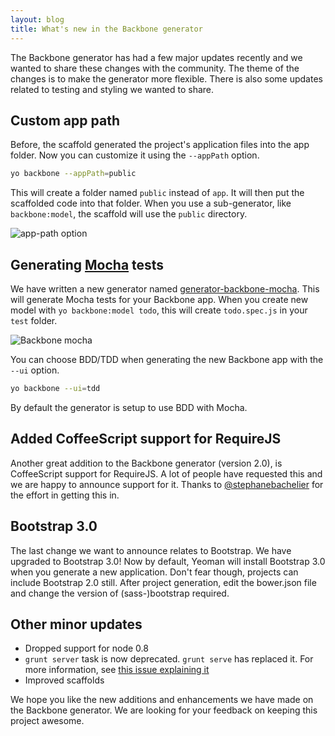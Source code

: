 ```yaml
---
layout: blog
title: What's new in the Backbone generator
---
```


The Backbone generator has had a few major updates recently and we wanted to share these changes with the community. The theme of the changes is to make the generator more flexible. There is also some updates related to testing and styling we wanted to share.

## Custom app path
Before, the scaffold generated the project's application files into the app folder. Now you can customize it using the `--appPath` option.

```sh
yo backbone --appPath=public
```

This will create a folder named `public` instead of `app`. It will then put the scaffolded code into that folder.  When you use a sub-generator, like `backbone:model`, the scaffold will use the `public` directory.

![app-path option](/assets/img/blog/backbone-app-path.png)

## Generating [Mocha](http://mochajs.org/) tests
We have written a new generator named [generator-backbone-mocha](https://github.com/revathskumar/generator-backbone-mocha). This will generate Mocha tests for your Backbone app. When you create new model with `yo backbone:model todo`, this will create `todo.spec.js` in your `test` folder.

![Backbone mocha](/assets/img/blog/yo-backbone-mocha.png)

You can choose BDD/TDD when generating the new Backbone app with the `--ui` option.

```sh
yo backbone --ui=tdd
```

By default the generator is setup to use BDD with Mocha.

## Added CoffeeScript support for RequireJS
Another great addition to the Backbone generator (version 2.0), is CoffeeScript support for RequireJS. A lot of people have requested this and we are happy to announce support for it. Thanks to [@stephanebachelier](https://github.com/stephanebachelier) for the effort in getting this in.

## Bootstrap 3.0
The last change we want to announce relates to Bootstrap. We have upgraded to Bootstrap 3.0! Now by default, Yeoman will install Bootstrap 3.0 when you generate a new application. Don't fear though, projects can include Bootstrap 2.0 still. After project  generation, edit the bower.json file and change the version of (sass-)bootstrap required.

## Other minor updates

* Dropped support for node 0.8
* `grunt server` task is now deprecated. `grunt serve` has replaced it. For more information, see [this issue explaining it](https://github.com/yeoman/yeoman/issues/1183)
* Improved scaffolds

We hope you like the new additions and enhancements we have made on the Backbone generator. We are looking for your feedback on keeping this project awesome.

